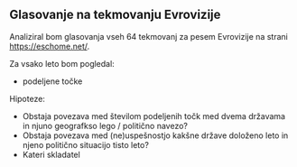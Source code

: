 ## Glasovanje na tekmovanju Evrovizije

Analiziral bom glasovanja vseh 64 tekmovanj za pesem Evrovizije na strani 
https://eschome.net/.


Za vsako leto bom pogledal:
* podeljene točke 

Hipoteze:
* Obstaja povezava med številom podeljenih točk med dvema državama in njuno geografkso lego / politično navezo?
* Obstaja povezava med (ne)uspešnostjo kakšne države doloženo leto in njeno politično situacijo tisto leto?
* Kateri skladatel
